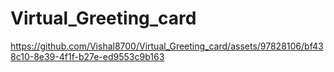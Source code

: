 # Virtual_Greeting_card



https://github.com/Vishal8700/Virtual_Greeting_card/assets/97828106/bf438c10-8e39-4f1f-b27e-ed9553c9b163

